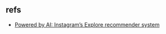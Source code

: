 ## refs

- [Powered by AI: Instagram’s Explore recommender system](https://ai.meta.com/blog/powered-by-ai-instagrams-explore-recommender-system/)
